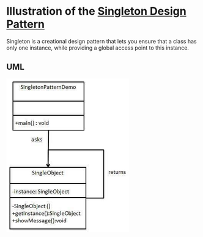 # Illustration of the [Singleton Design Pattern](https://refactoring.guru/design-patterns/singleton)

Singleton is a creational design pattern that lets you ensure that a class has only one instance, while providing a global access point to this instance.

## UML

![Singleton Design Pattern](singleton.jpg)
